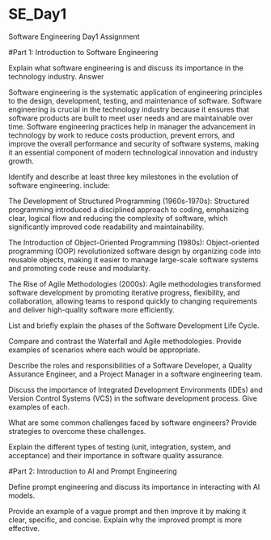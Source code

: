 # SE_Day1
Software Engineering Day1 Assignment

#Part 1: Introduction to Software Engineering

Explain what software engineering is and discuss its importance in the technology industry.
Answer 

Software engineering is the systematic application of engineering principles to the design, development, testing, and maintenance of software. 
Software engineering is crucial in the technology industry because it ensures that software products are built to meet user needs and are maintainable over time.
Software engineering practices help in manager the advancement in technology by work to reduce costs production, prevent errors, and improve the overall performance and security of software systems, making it an essential component of modern technological innovation and industry growth.

Identify and describe at least three key milestones in the evolution of software engineering.
 include:
 
The Development of Structured Programming (1960s-1970s): Structured programming introduced a disciplined approach to coding, emphasizing clear, logical flow and reducing the complexity of software, which significantly improved code readability and maintainability.

The Introduction of Object-Oriented Programming (1980s): Object-oriented programming (OOP) revolutionized software design by organizing code into reusable objects, making it easier to manage large-scale software systems and promoting code reuse and modularity.

The Rise of Agile Methodologies (2000s): Agile methodologies transformed software development by promoting iterative progress, flexibility, and collaboration, allowing teams to respond quickly to changing requirements and deliver high-quality software more efficiently.


List and briefly explain the phases of the Software Development Life Cycle.


Compare and contrast the Waterfall and Agile methodologies. Provide examples of scenarios where each would be appropriate.


Describe the roles and responsibilities of a Software Developer, a Quality Assurance Engineer, and a Project Manager in a software engineering team.


Discuss the importance of Integrated Development Environments (IDEs) and Version Control Systems (VCS) in the software development process. Give examples of each.


What are some common challenges faced by software engineers? Provide strategies to overcome these challenges.


Explain the different types of testing (unit, integration, system, and acceptance) and their importance in software quality assurance.


#Part 2: Introduction to AI and Prompt Engineering


Define prompt engineering and discuss its importance in interacting with AI models.


Provide an example of a vague prompt and then improve it by making it clear, specific, and concise. Explain why the improved prompt is more effective.
